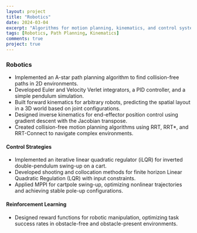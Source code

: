 ```yaml
---
layout: project
title: "Robotics"
date: 2024-03-04
excerpt: "Algorithms for motion planning, kinematics, and control systems in robotics."
tags: [Robotics, Path Planning, Kinematics]
comments: true
project: true
---
```


### Robotics
- Implemented an A-star path planning algorithm to find collision-free paths in 2D environments.
- Developed Euler and Velocity Verlet integrators, a PID controller, and a simple pendulum simulation.
- Built forward kinematics for arbitrary robots, predicting the spatial layout in a 3D world based on joint configurations.
- Designed inverse kinematics for end-effector position control using gradient descent with the Jacobian transpose.
- Created collision-free motion planning algorithms using RRT, RRT*, and RRT-Connect to navigate complex environments.

#### Control Strategies
- Implemented an iterative linear quadratic regulator (iLQR) for inverted double-pendulum swing-up on a cart.
- Developed shooting and collocation methods for finite horizon Linear Quadratic Regulation (LQR) with input constraints.
- Applied MPPI for cartpole swing-up, optimizing nonlinear trajectories and achieving stable pole-up configurations.

#### Reinforcement Learning
- Designed reward functions for robotic manipulation, optimizing task success rates in obstacle-free and obstacle-present environments.